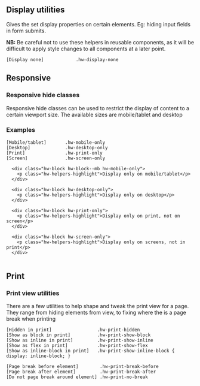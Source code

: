 ## Display utilities

Gives the set display properties on certain elements. Eg: hiding input fields in form submits.

**NB:** Be careful not to use these helpers in reusable components, as it will be difficult to apply style changes to all components at a later point.

```code
[Display none]            .hw-display-none
```


## Responsive

### Responsive hide classes
Responsive hide classes can be used to restrict the display of content to a certain viewport size.
The available sizes are mobile/tablet and desktop

### Examples
```code
[Mobile/tablet]       .hw-mobile-only
[Desktop]             .hw-desktop-only
[Print]               .hw-print-only
[Screen]              .hw-screen-only
```

```html|span-6,responsive
  <div class="hw-block hw-block--mb hw-mobile-only">
    <p class="hw-helpers-highlight">Display only on mobile/tablet</p>
  </div>

  <div class="hw-block hw-desktop-only">
    <p class="hw-helpers-highlight">Display only on desktop</p>
  </div>
  
  <div class="hw-block hw-print-only">
    <p class="hw-helpers-highlight">Display only on print, not on screen</p>
  </div>
  
  <div class="hw-block hw-screen-only">
    <p class="hw-helpers-highlight">Display only on screens, not in print</p>
  </div>
  
```

## Print

### Print view utilities

There are a few utilities to help shape and tweak the print view for a page. They range from hiding
elements from view, to fixing where the is a page break when printing

```code
[Hidden in print]                 .hw-print-hidden
[Show as block in print]          .hw-print-show-block
[Show as inline in print]         .hw-print-show-inline
[Show as flex in print]           .hw-print-show-flex
[Show as inline-block in print]   .hw-print-show-inline-block { display: inline-block; }

[Page break before element]        .hw-print-break-before
[Page break after element]         .hw-print-break-after
[Do not page break around element] .hw-print-no-break

```
